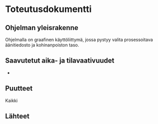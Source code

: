 # Toteutusdokumentti
## Ohjelman yleisrakenne
Ohjelmalla on graafinen käyttöliittymä, jossa pystyy valita prosessoitava äänitiedosto ja kohinanpoiston taso.

## Saavutetut aika- ja tilavaativuudet
-

## Puutteet
Kaikki

## Lähteet
